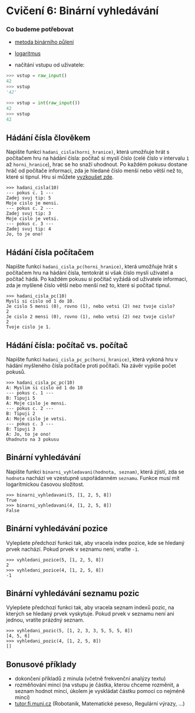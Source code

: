 # Cvičení 6: Binární vyhledávání

### Co budeme potřebovat

* [metoda binárního půlení](https://www.khanacademy.org/cs/search-space-splitting/5681908310081536)

* [logaritmus](http://www.matematika.cz/logaritmy)

* načítání vstupu od uživatele:

```python
>>> vstup = raw_input()
42
>>> vstup
'42'

>>> vstup = int(raw_input())
42
>>> vstup
42
```


## Hádání čísla člověkem

Napište funkci `hadani_cisla(horni_hranice)`, která umožňuje hrát s počítačem
hru na hádání čísla: počítač si myslí číslo (celé číslo v intervalu `1` až
`horni_hranice`), hrac se ho snaží uhodnout. Po každém pokusu dostane hráč od
počítače informaci, zda je hledané číslo menší nebo větší než to, které si
tipnul. Hru si můžete [vyzkoušet zde](https://www.khanacademy.org/cs/guess-my-number-2/6095780544249856).

    >>> hadani_cisla(10)
    --- pokus c. 1 ---
    Zadej svuj tip: 5
    Moje cislo je mensi.
    --- pokus c. 2 ---
    Zadej svuj tip: 3
    Moje cislo je vetsi.
    --- pokus c. 3 ---
    Zadej svuj tip: 4
    Jo, to je ono!


## Hádání čísla počítačem

Napište funkci `hadani_cisla_pc(horni_hranice)`, která umožňuje hrát s
počítačem hru na hádání čísla, tentokrát si však číslo myslí uživatel a počítač
hádá. Po každém pokusu si počítač vyžádá od uživatele informaci, zda je myšlené
číslo větší nebo menší než to, které si počítač tipnul.

    >>> hadani_cisla_pc(10)
    Mysli si cislo od 1 do 10.
    Je cislo 5 mensi (0), rovno (1), nebo vetsi (2) nez tvoje cislo?
    2
    Je cislo 2 mensi (0), rovno (1), nebo vetsi (2) nez tvoje cislo?
    2
    Tvoje cislo je 1.

## Hádání čísla: počítač vs. počítač

Napište funkci `hadani_cisla_pc_pc(horni_hranice)`, která vykoná hru v hádání
myšleného čísla počítače proti počítači. Na závěr vypíše počet pokusů.

    >>> hadani_cisla_pc_pc(10)
    A: Myslim si cislo od 1 do 10
    --- pokus c. 1 ---
    B: Tipuji 5
    A: Moje cislo je mensi.
    --- pokus c. 2 ---
    B: Tipuji 2
    A: Moje cislo je vetsi.
    --- pokus c. 3 ---
    B: Tipuji 3
    A: Jo, to je ono!
    Uhadnuto na 3 pokusu

## Binární vyhledávání

Napište funkci `binarni_vyhledavani(hodnota, seznam)`, která zjistí, zda se
`hodnota` nachází ve vzestupně uspořádanném `seznamu`. Funkce musí mít
logaritmickou časovou složitost.

    >>> binarni_vyhledavani(5, [1, 2, 5, 8])
    True
    >>> binarni_vyhledavani(4, [1, 2, 5, 8])
    False

## Binární vyhledávání pozice

Vylepšete předchozí funkci tak, aby vracela index pozice, kde se hledaný prvek
nachází. Pokud prvek v seznamu není, vraťte `-1`.

    >>> vyhledani_pozice(5, [1, 2, 5, 8])
    2
    >>> vyhledani_pozice(4, [1, 2, 5, 8])
    -1

## Binární vyhledávání seznamu pozic

Vylepšete předchozí funkci tak, aby vracela seznam indexů pozic, na kterých se
hledaný prvek vyskytuje. Pokud prvek v seznamu není ani jednou, vratíte prázdný
seznam.

    >>> vyhledani_pozic(5, [1, 2, 3, 3, 5, 5, 5, 8])
    [4, 5, 6]
    >>> vyhledani_pozic(4, [1, 2, 5, 8])
    []


## Bonusové příklady

* dokončení příkladů z minula (včetně frekvenční analýzy textu)
* rozměňování mincí (na vstupu je částka, kterou chceme rozměnit, a seznam
  hodnot mincí, úkolem je vyskládat částku pomocí co nejméně mincí)
* [tutor.fi.muni.cz](https://http://tutor.fi.muni.cz/) (Robotanik,
  Matematické pexeso, Regulární výrazy, ...)
